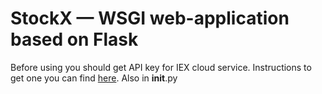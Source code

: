 # StockX — WSGI web-application based on Flask

Before using you should get API key for IEX cloud service.
Instructions to get one you can find [here](https://cs50.harvard.edu/x/2021/psets/9/finance/#configuring).
Also in __init__.py
